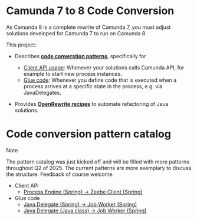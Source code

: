 # Camunda 7 to 8 Code Conversion


As Camunda 8 is a complete rewrite of Camunda 7, you must adjust solutions developed for Camunda 7 to run on Camunda 8.

This project:

* Describes **[code converstion patterns](patterns/)**, specifically for
  * [Client API usage](patterns/client/): Whenever your solutions calls Camunda API, for example to start new process instances.
  * [Glue code](patterns/glue-code/): Whenever you define code that is executed when a process arrives at a specific state in the process, e.g. via JavaDelegates.

* Provides **[OpenRewrite recipes](recipes/)** to automate refactoring of Java solutions.

# Code conversion pattern catalog

> [!NOTE]  
> The pattern catalog was just kicked off and will be filled with more patterns throughout Q2 of 2025. The current patterns are more exemplary to discuss the structure. Feedback of course welcome.

* Client API
  * [Process Engine (Spring) &#8594; Zeebe Client (Spring)](patterns/client/#process-engine-spring--zeebe-client-spring)
* Glue code
  * [Java Delegate (Spring) &#8594; Job Worker (Spring)](patterns/glue-code/#java-delegate-spring--job-worker-spring) 
  * [Java Delegate (Java class) &#8594; Job Worker (Spring)](patterns/glue-code/#java-delegate-java-class--job-worker-spring)